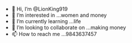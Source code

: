 - 👋 Hi, I’m @LionKing919
- 👀 I’m interested in ...women and money
- 🌱 I’m currently learning ...life
- 💞️ I’m looking to collaborate on ...making money
- 📫 How to reach me ...9843637457

<!---
LionKing919/LionKing919 is a ✨ special ✨ repository because its `README.md` (this file) appears on your GitHub profile.
You can click the Preview link to take a look at your changes.
--->
